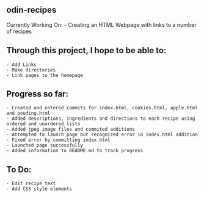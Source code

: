 ## odin-recipes
Currently Working On:
    - Creating an HTML Webpage with links to a number of recipes

## Through this project, I hope to be able to:
    - Add Links
    - Make directories
    - Link pages to the homepage

## Progress so far:
    - Created and entered commits for index.html, cookies.html, apple.html and pouding.html
    - Added descriptions, ingredients and directions to each recipe using ordered and unordered lists
    - Added jpeg image files and commited additions
    - Attempted to launch page but recognized error in index.html addition
    - Fixed error by committing index.html 
    - Launched page successfully 
    - Added information to README.md to track progress

## To Do:
    - Edit recipe text 
    - Add CSS style elements 
